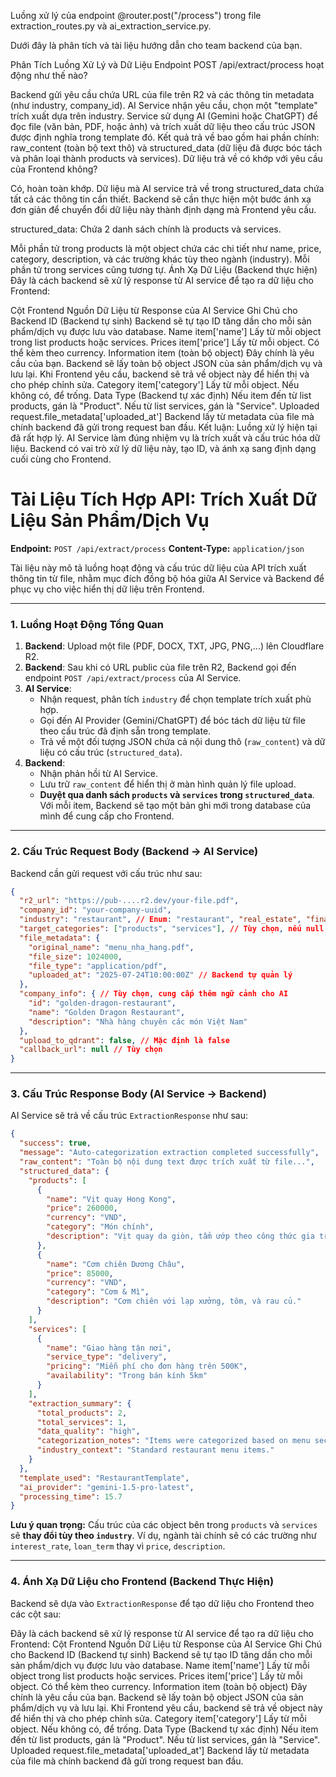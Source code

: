 Luồng xử lý của endpoint @router.post("/process") trong file extraction_routes.py và ai_extraction_service.py.

Dưới đây là phân tích và tài liệu hướng dẫn cho team backend của bạn.

Phân Tích Luồng Xử Lý và Dữ Liệu
Endpoint POST /api/extract/process hoạt động như thế nào?

Backend gửi yêu cầu chứa URL của file trên R2 và các thông tin metadata (như industry, company_id).
AI Service nhận yêu cầu, chọn một "template" trích xuất dựa trên industry.
Service sử dụng AI (Gemini hoặc ChatGPT) để đọc file (văn bản, PDF, hoặc ảnh) và trích xuất dữ liệu theo cấu trúc JSON được định nghĩa trong template đó.
Kết quả trả về bao gồm hai phần chính: raw_content (toàn bộ text thô) và structured_data (dữ liệu đã được bóc tách và phân loại thành products và services).
Dữ liệu trả về có khớp với yêu cầu của Frontend không?

Có, hoàn toàn khớp. Dữ liệu mà AI service trả về trong structured_data chứa tất cả các thông tin cần thiết. Backend sẽ cần thực hiện một bước ánh xạ đơn giản để chuyển đổi dữ liệu này thành định dạng mà Frontend yêu cầu.

structured_data: Chứa 2 danh sách chính là products và services.

Mỗi phần tử trong products là một object chứa các chi tiết như name, price, category, description, và các trường khác tùy theo ngành (industry).
Mỗi phần tử trong services cũng tương tự.
Ánh Xạ Dữ Liệu (Backend thực hiện)
Đây là cách backend sẽ xử lý response từ AI service để tạo ra dữ liệu cho Frontend:

Cột Frontend	Nguồn Dữ Liệu từ Response của AI Service	Ghi Chú cho Backend
ID	(Backend tự sinh)	Backend sẽ tự tạo ID tăng dần cho mỗi sản phẩm/dịch vụ được lưu vào database.
Name	item['name']	Lấy từ mỗi object trong list products hoặc services.
Prices	item['price']	Lấy từ mỗi object. Có thể kèm theo currency.
Information	item (toàn bộ object)	Đây chính là yêu cầu của bạn. Backend sẽ lấy toàn bộ object JSON của sản phẩm/dịch vụ và lưu lại. Khi Frontend yêu cầu, backend sẽ trả về object này để hiển thị và cho phép chỉnh sửa.
Category	item['category']	Lấy từ mỗi object. Nếu không có, để trống.
Data Type	(Backend tự xác định)	Nếu item đến từ list products, gán là "Product". Nếu từ list services, gán là "Service".
Uploaded	request.file_metadata['uploaded_at']	Backend lấy từ metadata của file mà chính backend đã gửi trong request ban đầu.
Kết luận: Luồng xử lý hiện tại đã rất hợp lý. AI Service làm đúng nhiệm vụ là trích xuất và cấu trúc hóa dữ liệu. Backend có vai trò xử lý dữ liệu này, tạo ID, và ánh xạ sang định dạng cuối cùng cho Frontend.

# Tài Liệu Tích Hợp API: Trích Xuất Dữ Liệu Sản Phẩm/Dịch Vụ

**Endpoint:** `POST /api/extract/process`
**Content-Type:** `application/json`

Tài liệu này mô tả luồng hoạt động và cấu trúc dữ liệu của API trích xuất thông tin từ file, nhằm mục đích đồng bộ hóa giữa AI Service và Backend để phục vụ cho việc hiển thị dữ liệu trên Frontend.

---

### 1. Luồng Hoạt Động Tổng Quan

1.  **Backend**: Upload một file (PDF, DOCX, TXT, JPG, PNG,...) lên Cloudflare R2.
2.  **Backend**: Sau khi có URL public của file trên R2, Backend gọi đến endpoint `POST /api/extract/process` của AI Service.
3.  **AI Service**:
    *   Nhận request, phân tích `industry` để chọn template trích xuất phù hợp.
    *   Gọi đến AI Provider (Gemini/ChatGPT) để bóc tách dữ liệu từ file theo cấu trúc đã định sẵn trong template.
    *   Trả về một đối tượng JSON chứa cả nội dung thô (`raw_content`) và dữ liệu có cấu trúc (`structured_data`).
4.  **Backend**:
    *   Nhận phản hồi từ AI Service.
    *   Lưu trữ `raw_content` để hiển thị ở màn hình quản lý file upload.
    *   **Duyệt qua danh sách `products` và `services` trong `structured_data`**. Với mỗi item, Backend sẽ tạo một bản ghi mới trong database của mình để cung cấp cho Frontend.

---

### 2. Cấu Trúc Request Body (Backend -> AI Service)

Backend cần gửi request với cấu trúc như sau:

```json
{
  "r2_url": "https://pub-....r2.dev/your-file.pdf",
  "company_id": "your-company-uuid",
  "industry": "restaurant", // Enum: "restaurant", "real_estate", "finance", "education", "other"
  "target_categories": ["products", "services"], // Tùy chọn, nếu null sẽ tự động trích xuất cả hai
  "file_metadata": {
    "original_name": "menu_nha_hang.pdf",
    "file_size": 1024000,
    "file_type": "application/pdf",
    "uploaded_at": "2025-07-24T10:00:00Z" // Backend tự quản lý
  },
  "company_info": { // Tùy chọn, cung cấp thêm ngữ cảnh cho AI
    "id": "golden-dragon-restaurant",
    "name": "Golden Dragon Restaurant",
    "description": "Nhà hàng chuyên các món Việt Nam"
  },
  "upload_to_qdrant": false, // Mặc định là false
  "callback_url": null // Tùy chọn
}
```

---

### 3. Cấu Trúc Response Body (AI Service -> Backend)

AI Service sẽ trả về cấu trúc `ExtractionResponse` như sau:

```json
{
  "success": true,
  "message": "Auto-categorization extraction completed successfully",
  "raw_content": "Toàn bộ nội dung text được trích xuất từ file...",
  "structured_data": {
    "products": [
      {
        "name": "Vịt quay Hong Kong",
        "price": 260000,
        "currency": "VND",
        "category": "Món chính",
        "description": "Vịt quay da giòn, tẩm ướp theo công thức gia truyền."
      },
      {
        "name": "Cơm chiên Dương Châu",
        "price": 85000,
        "currency": "VND",
        "category": "Cơm & Mì",
        "description": "Cơm chiên với lạp xưởng, tôm, và rau củ."
      }
    ],
    "services": [
      {
        "name": "Giao hàng tận nơi",
        "service_type": "delivery",
        "pricing": "Miễn phí cho đơn hàng trên 500K",
        "availability": "Trong bán kính 5km"
      }
    ],
    "extraction_summary": {
      "total_products": 2,
      "total_services": 1,
      "data_quality": "high",
      "categorization_notes": "Items were categorized based on menu sections.",
      "industry_context": "Standard restaurant menu items."
    }
  },
  "template_used": "RestaurantTemplate",
  "ai_provider": "gemini-1.5-pro-latest",
  "processing_time": 15.7
}
```

**Lưu ý quan trọng:** Cấu trúc của các object bên trong `products` và `services` sẽ **thay đổi tùy theo `industry`**. Ví dụ, ngành tài chính sẽ có các trường như `interest_rate`, `loan_term` thay vì `price`, `description`.

---

### 4. Ánh Xạ Dữ Liệu cho Frontend (Backend Thực Hiện)

Backend sẽ dựa vào `ExtractionResponse` để tạo dữ liệu cho Frontend theo các cột sau:

Đây là cách backend sẽ xử lý response từ AI service để tạo ra dữ liệu cho Frontend:
Cột Frontend	Nguồn Dữ Liệu từ Response của AI Service	Ghi Chú cho Backend
ID	(Backend tự sinh)	Backend sẽ tự tạo ID tăng dần cho mỗi sản phẩm/dịch vụ được lưu vào database.
Name	item['name']	Lấy từ mỗi object trong list products hoặc services.
Prices	item['price']	Lấy từ mỗi object. Có thể kèm theo currency.
Information	item (toàn bộ object)	Đây chính là yêu cầu của bạn. Backend sẽ lấy toàn bộ object JSON của sản phẩm/dịch vụ và lưu lại. Khi Frontend yêu cầu, backend sẽ trả về object này để hiển thị và cho phép chỉnh sửa.
Category	item['category']	Lấy từ mỗi object. Nếu không có, để trống.
Data Type	(Backend tự xác định)	Nếu item đến từ list products, gán là "Product". Nếu từ list services, gán là "Service".
Uploaded	request.file_metadata['uploaded_at']	Backend lấy từ metadata của file mà chính backend đã gửi trong request ban đầu.

